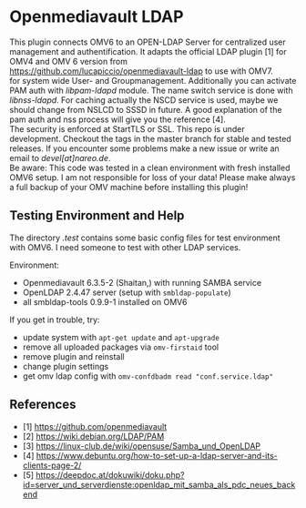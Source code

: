 # Openmediavault LDAP

This plugin connects OMV6 to an OPEN-LDAP Server for centralized user management
and authentification. It adapts the official LDAP plugin [1] for OMV4 and OMV 6 version
from https://github.com/lucapiccio/openmediavault-ldap to use with OMV7.  
for system wide User- and Groupmanagement. Additionally you can activate PAM auth 
with *libpam-ldapd* module. The name switch service is done with *libnss-ldapd*.
For caching actually the NSCD service is used, maybe we should change from NSLCD to 
SSSD in future. A good explanation of the pam auth and nss process will give
you the reference [4].  
The security is enforced at StartTLS or SSL. 
This repo is under development. Checkout the tags in the master branch for stable 
and tested releases. If you encounter some problems make a new issue or write an email
to *devel[at]nareo.de*.  
Be aware: This code was tested in a clean environment with fresh installed OMV6 setup.
I am not responsible for loss of your data! Please make always a full backup
of your OMV machine before installing this plugin!

## Testing Environment and Help

The directory *.test* contains some basic config files for test environment
with OMV6. I need someone to test with other LDAP services.

Environment:
* Openmediavault 6.3.5-2 (Shaitan,) with running SAMBA service
* OpenLDAP 2.4.47 server (setup with `smbldap-populate`)
* all smbldap-tools 0.9.9-1 installed on OMV6

If you get in trouble, try:
* update system with `apt-get update` and `apt-upgrade`
* remove all uploaded packages via `omv-firstaid` tool
* remove plugin and reinstall
* change plugin settings
* get omv ldap config with `omv-confdbadm read "conf.service.ldap"`

## References
* [1]  https://github.com/openmediavault
* [2]  https://wiki.debian.org/LDAP/PAM
* [3]  https://linux-club.de/wiki/opensuse/Samba_und_OpenLDAP
* [4]  https://www.debuntu.org/how-to-set-up-a-ldap-server-and-its-clients-page-2/
* [5]  https://deepdoc.at/dokuwiki/doku.php?id=server_und_serverdienste:openldap_mit_samba_als_pdc_neues_backend
